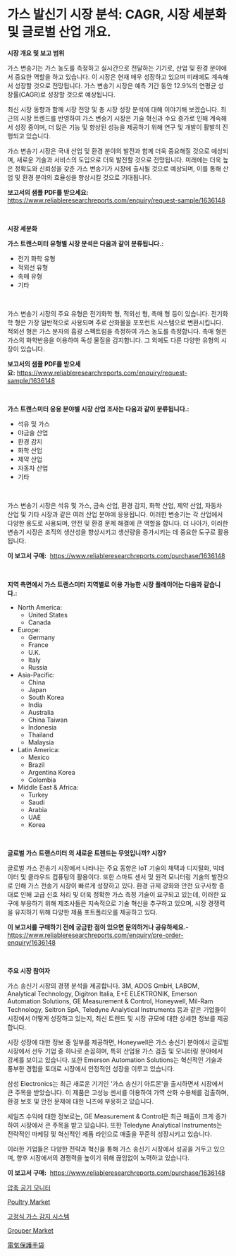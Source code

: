 <p><h1>가스 발신기 시장 분석: CAGR, 시장 세분화 및 글로벌 산업 개요.</h1></p><p><strong>시장 개요 및 보고 범위</strong></p>
<p><p>가스 변송기는 가스 농도를 측정하고 실시간으로 전달하는 기기로, 산업 및 환경 분야에서 중요한 역할을 하고 있습니다. 이 시장은 현재 매우 성장하고 있으며 미래에도 계속해서 성장할 것으로 전망됩니다. 가스 변송기 시장은 예측 기간 동안 12.9%의 연평균 성장률(CAGR)로 성장할 것으로 예상됩니다. </p><p>최신 시장 동향과 함께 시장 전망 및 총 시장 성장 분석에 대해 이야기해 보겠습니다. 최근의 시장 트렌드를 반영하여 가스 변송기 시장은 기술 혁신과 수요 증가로 인해 계속해서 성장 중이며, 더 많은 기능 및 향상된 성능을 제공하기 위해 연구 및 개발이 활발히 진행되고 있습니다.</p><p>가스 변송기 시장은 국내 산업 및 환경 분야의 발전과 함께 더욱 중요해질 것으로 예상되며, 새로운 기술과 서비스의 도입으로 더욱 발전할 것으로 전망됩니다. 미래에는 더욱 높은 정확도와 신뢰성을 갖춘 가스 변송기가 시장에 출시될 것으로 예상되며, 이를 통해 산업 및 환경 분야의 효율성을 향상시킬 것으로 기대됩니다.</p></p>
<p><strong>보고서의 샘플 PDF를 받으세요:</strong> <a href="https://www.reliableresearchreports.com/enquiry/request-sample/1636148">https://www.reliableresearchreports.com/enquiry/request-sample/1636148</a></p>
<p>&nbsp;</p>
<p><strong>시장 세분화</strong></p>
<p><strong>가스 트랜스미터 유형별 시장 분석은 다음과 같이 분류됩니다.:</strong></p>
<p><ul><li>전기 화학 유형</li><li>적외선 유형</li><li>촉매 유형</li><li>기타</li></ul></p>
<p>&nbsp;</p>
<p><p>가스 변송기 시장의 주요 유형은 전기화학 형, 적외선 형, 촉매 형 등이 있습니다. 전기화학 형은 가장 일반적으로 사용되며 주로 산화물을 포포런트 시스템으로 변환시킵니다. 적외선 형은 가스 분자의 흡광 스펙트럼을 측정하여 가스 농도를 측정합니다. 촉매 형은 가스의 화학반응을 이용하여 독성 물질을 감지합니다. 그 외에도 다른 다양한 유형의 시장이 있습니다.</p></p>
<p><strong>보고서의 샘플 PDF를 받으세요:</strong>&nbsp;<a href="https://www.reliableresearchreports.com/enquiry/request-sample/1636148">https://www.reliableresearchreports.com/enquiry/request-sample/1636148</a></p>
<p>&nbsp;</p>
<p><strong> 가스 트랜스미터 응용 분야별 시장 산업 조사는 다음과 같이 분류됩니다.:</strong></p>
<p><ul><li>석유 및 가스</li><li>야금술 산업</li><li>환경 감지</li><li>화학 산업</li><li>제약 산업</li><li>자동차 산업</li><li>기타</li></ul></p>
<p>&nbsp;</p>
<p><p>가스 변송기 시장은 석유 및 가스, 금속 산업, 환경 감지, 화학 산업, 제약 산업, 자동차 산업 및 기타 시장과 같은 여러 산업 분야에 응용됩니다. 이러한 변송기는 각 산업에서 다양한 용도로 사용되며, 안전 및 환경 문제 해결에 큰 역할을 합니다. 더 나아가, 이러한 변송기 시장은 조직의 생산성을 향상시키고 생산량을 증가시키는 데 중요한 도구로 활용됩니다.</p></p>
<p><strong>이 보고서 구매:</strong>&nbsp; <a href="https://www.reliableresearchreports.com/purchase/1636148">https://www.reliableresearchreports.com/purchase/1636148</a></p>
<p>&nbsp;</p>
<p><strong>지역 측면에서 가스 트랜스미터 지역별로 이용 가능한 시장 플레이어는 다음과 같습니다.:</strong></p>
<p><ul>
    <li>
        North America:
        <ul>
            <li>United States</li>
            <li>Canada</li>
        </ul>
    </li>
    <li>
        Europe:
        <ul>
            <li>Germany</li>
            <li>France</li>
            <li>U.K.</li>
            <li>Italy</li>
            <li>Russia</li>
        </ul>
    </li>
    <li>
        Asia-Pacific:
        <ul>
            <li>China</li>
            <li>Japan</li>
            <li>South Korea</li>
            <li>India</li>
            <li>Australia</li>
            <li>China Taiwan</li>
            <li>Indonesia</li>
            <li>Thailand</li>
            <li>Malaysia</li>
        </ul>
    </li>
    <li>
        Latin America:
        <ul>
            <li>Mexico</li>
            <li>Brazil</li>
            <li>Argentina Korea</li>
            <li>Colombia</li>
        </ul>
    </li>
    <li>
        Middle East & Africa:
        <ul>
            <li>Turkey</li>
            <li>Saudi</li>
            <li>Arabia</li>
            <li>UAE</li>
            <li>Korea</li>
        </ul>
    </li>
    </ul></p>
<p>&nbsp;</p>
<p><strong>글로벌 가스 트랜스미터 의 새로운 트렌드는 무엇입니까? 시장?</strong></p>
<p><p>글로벌 가스 전송기 시장에서 나타나는 주요 동향은 IoT 기술의 채택과 디지털화, 빅데이터 및 클라우드 컴퓨팅의 활용이다. 또한 스마트 센서 및 원격 모니터링 기술의 발전으로 인해 가스 전송기 시장이 빠르게 성장하고 있다. 환경 규제 강화와 안전 요구사항 증대로 인해 고급 신호 처리 및 더욱 정확한 가스 측정 기술이 요구되고 있는데, 이러한 요구에 부응하기 위해 제조사들은 지속적으로 기술 혁신을 추구하고 있으며, 시장 경쟁력을 유지하기 위해 다양한 제품 포트폴리오를 제공하고 있다.</p></p>
<p><strong>이 보고서를 구매하기 전에 궁금한 점이 있으면 문의하거나 공유하세요.</strong>- <a href="https://www.reliableresearchreports.com/enquiry/pre-order-enquiry/1636148">https://www.reliableresearchreports.com/enquiry/pre-order-enquiry/1636148</a></p>
<p>&nbsp;</p>
<p><strong>주요 시장 참여자</strong></p>
<p><p>가스 송신기 시장의 경쟁 분석을 제공합니다. 3M, ADOS GmbH, LABOM, Analytical Technology, Digitron Italia, E+E ELEKTRONIK, Emerson Automation Solutions, GE Measurement & Control, Honeywell, Mil-Ram Technology, Seitron SpA, Teledyne Analytical Instruments 등과 같은 기업들이 시장에서 어떻게 성장하고 있는지, 최신 트렌드 및 시장 규모에 대한 상세한 정보를 제공합니다.</p><p>시장 성장에 대한 정보 중 일부를 제공하면, Honeywell은 가스 송신기 분야에서 글로벌 시장에서 선두 기업 중 하나로 손꼽히며, 특히 산업용 가스 검출 및 모니터링 분야에서 강세를 보이고 있습니다. 또한 Emerson Automation Solutions는 혁신적인 기술과 풍부한 경험을 토대로 시장에서 안정적인 성장을 이루고 있습니다.</p><p>삼성 Electronics는 최근 새로운 기기인 '가스 송신기 아트몬'을 출시하면서 시장에서 큰 주목을 받았습니다. 이 제품은 고성능 센서를 이용하여 가역 산화 수용체를 검출하며, 환경 보호 및 안전 문제에 대한 니즈에 부응하고 있습니다.</p><p>세일즈 수익에 대한 정보로는, GE Measurement & Control은 최근 매출이 크게 증가하여 시장에서 큰 주목을 받고 있습니다. 또한 Teledyne Analytical Instruments는 전략적인 마케팅 및 혁신적인 제품 라인으로 매출을 꾸준히 성장시키고 있습니다. </p><p>이러한 기업들은 다양한 전략과 혁신을 통해 가스 송신기 시장에서 성공을 거두고 있으며, 향후 시장에서의 경쟁력을 높이기 위해 끊임없이 노력하고 있습니다.</p></p>
<p><strong>이 보고서 구매:</strong>&nbsp;&nbsp;<a href="https://www.reliableresearchreports.com/purchase/1636148">https://www.reliableresearchreports.com/purchase/1636148</a></p>
<p><p><a href="https://github.com/mpodehpw07370073/Market-Research-Report-List-1/blob/main/16234727633.md">압축 공기 모니터</a></p><p><a href="https://issuu.com/reportprime-2/docs/poultry-market-size-2030.pptx">Poultry Market</a></p><p><a href="https://github.com/TobyKub4685/Market-Research-Report-List-1/blob/main/35889647634.md">고정식 가스 감지 시스템</a></p><p><a href="https://issuu.com/reportprime-2/docs/grouper-market-size-2030.pptx">Grouper Market</a></p><p><a href="https://medium.com/@evekerluke2023/%E9%9B%BB%E6%B0%97%E4%BF%9D%E8%AD%B7%E6%89%8B%E8%A2%8B%E5%B8%82%E5%A0%B4%E3%82%A4%E3%83%B3%E3%82%B5%E3%82%A4%E3%83%88-%E5%B8%82%E5%A0%B4%E5%8B%95%E5%90%91-%E6%88%90%E9%95%B7-2024%E5%B9%B4%E3%81%8B%E3%82%892031%E5%B9%B4%E3%81%BE%E3%81%A7%E3%81%AE%E4%BA%88%E6%B8%AC-80282d52321a">電気保護手袋</a></p></p>
